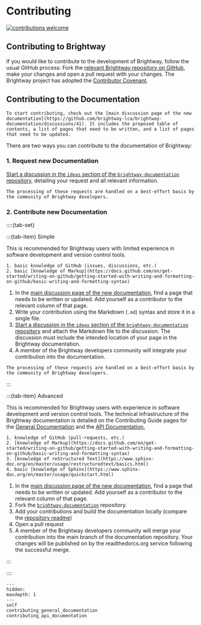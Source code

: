 # Contributing

[![contributions welcome](https://img.shields.io/badge/Contributions-Welcome-brightgreen.svg?style=flat&logo=GitHub)](https://github.com/brightway-lca/brightway-documentation)

## Contributing to Brightway

If you would like to contribute to the development of Brightway, follow the usual GitHub process: Fork the [relevant Brightway repository on GitHub](https://github.com/brightway-lca), make your changes and open a pull request with your changes. The Brightway project has adopted the [Contributor Covenant](https://www.contributor-covenant.org/).

## Contributing to the Documentation

```{note}
To start contributing, check out the [main discussion page of the new documentation](https://github.com/brightway-lca/brightway-documentation/discussions/41). It includes the proposed table of contents, a list of pages that need to be written, and a list of pages that need to be updated.
```

There are two ways you can contribute to the documentation of Brightway:

### 1. Request new Documentation

[Start a discussion in the `ideas` section of the `brightway-documentation` repository](https://github.com/brightway-lca/brightway-documentation/discussions/categories/ideas), detailing your request and all relevant information.

```{note}
The processing of these requests are handled on a best-effort basis by the community of Brightway developers.
```

### 2. Contribute new Documentation

::::{tab-set}

:::{tab-item} Simple

This is recommended for Brightway users with limited experience in software development and version control tools.

```{admonition} Prerequisites
1. basic knowledge of GitHub (issues, discussions, etc.)
2. basic [knowledge of Markup](https://docs.github.com/en/get-started/writing-on-github/getting-started-with-writing-and-formatting-on-github/basic-writing-and-formatting-syntax)
```
1. In the [main discussion page of the new documentation](https://github.com/brightway-lca/brightway-documentation/discussions/41), find a page that needs to be written or updated. Add yourself as a contributor to the relevant column of that page.
2. Write your contribution using the Markdown (`.md`) syntax and store it in a single file.
3. [Start a discussion in the `ideas` section of the `brightway-documentation` repository](https://github.com/brightway-lca/brightway-documentation/discussions/categories/ideas) and attach the Markdown file to the discussion. The discussion must include the intended location of your page in the Brightway documentation.
4.  A member of the Brightway developers community will integrate your contribution into the documentation.

```{note}
The processing of these requests are handled on a best-effort basis by the community of Brightway developers.
```

:::

:::{tab-item} Advanced

This is recommended for Brightway users with experience in software development and version control tools. The technical infrastructure of the Brightway documentation is detailed on the Contributing Guide pages for the [General Documentation](contributing_general_documentation.md) and the [API Documentation.](contributing_api_documentation.md)

```{admonition} Prerequisites
1. knowledge of GitHub (pull-requests, etc.)
2. [knowledge of Markup](https://docs.github.com/en/get-started/writing-on-github/getting-started-with-writing-and-formatting-on-github/basic-writing-and-formatting-syntax)
3. [knowledge of reStructured Text](https://www.sphinx-doc.org/en/master/usage/restructuredtext/basics.html)
4. basic [knowledge of Sphinx](https://www.sphinx-doc.org/en/master/usage/quickstart.html)
```

1. In the [main discussion page of the new documentation](https://github.com/brightway-lca/brightway-documentation/discussions/41), find a page that needs to be written or updated. Add yourself as a contributor to the relevant column of that page.
2. Fork the [`brightway-documentation`](https://github.com/brightway-lca/brightway-documentation/) repository.
3. Add your contributions and build the documentation locally (compare the [repository readme](https://github.com/brightway-lca/brightway-documentation/))
4. Open a pull request
5. A member of the Brightway developers community will merge your contribution into the main branch of the documentation repository. Your changes will be published on by the readthedorcs.org service following the successful merge.

:::

::::


```{toctree}
---
hidden:
maxdepth: 1
---
self
contributing_general_documentation
contributing_api_documentation
```